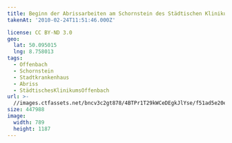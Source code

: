 ```yaml
---
title: Beginn der Abrissarbeiten am Schornstein des Städtischen Klinikums Offenbach
takenAt: '2010-02-24T11:51:46.000Z'

license: CC BY-ND 3.0
geo:
  lat: 50.095015
  lng: 8.758013
tags:
  - Offenbach
  - Schornstein
  - Stadtkrankenhaus
  - Abriss
  - StädtischesKlinikumsOffenbach
url: >-
  //images.ctfassets.net/bncv3c2gt878/4BTPr1T29kWCeDEgkJlYse/f51ad5e20e9f598f65988e2461262df3/beginn-der-abrissarbeiten-am-schornstein-des-stdtischen-klinikums-offenbach_4384720550_o
size: 447988
image:
  width: 789
  height: 1187
---
```

